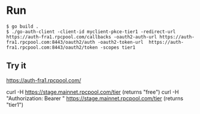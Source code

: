 # Run


```
$ go build .
$ ./go-auth-client -client-id myclient-pkce-tier1 -redirect-url https://auth-fra1.rpcpool.com/callbacks -oauth2-auth-url https://auth-fra1.rpcpool.com:8443/oauth2/auth -oauth2-token-url  https://auth-fra1.rpcpool.com:8443/oauth2/token -scopes tier1
```

## Try it

https://auth-fra1.rpcpool.com/

curl -H https://stage.mainnet.rpcpool.com/tier (returns "free")
curl -H "Authorization: Bearer <token>" https://stage.mainnet.rpcpool.com/tier (returns "tier1")
